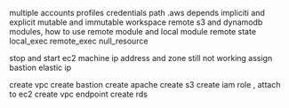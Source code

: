 multiple  accounts profiles 
credentials path .aws
depends 
impliciti and explicit 
mutable and immutable
workspace 
remote s3 and dynamodb 
modules, how to use remote module and local module 
remote state 
local_exec
remote_exec
null_resource 



stop and start ec2 machine 
ip address and zone 
still not working 
assign bastion elastic ip 







create vpc 
create bastion 
create apache
create s3 
create iam role , attach to ec2 
create vpc endpoint 
create rds 
 
